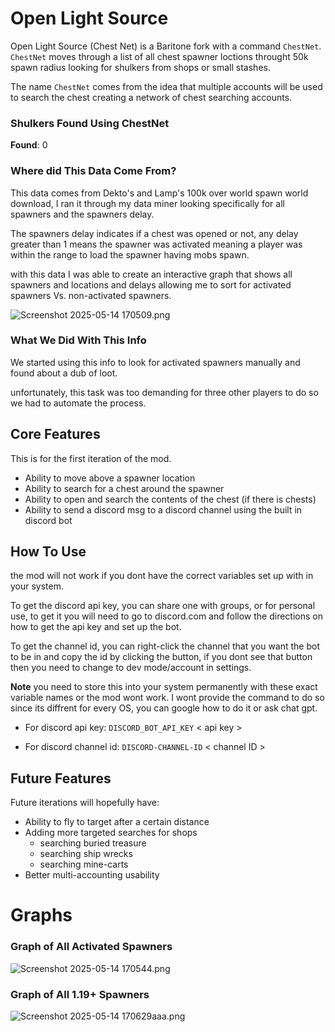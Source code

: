 # Open Light Source

Open Light Source (Chest Net) is a Baritone fork with a command `ChestNet`. `ChestNet` moves through a list of all chest spawner loctions throught 50k spawn radius looking for shulkers from shops or small stashes. 

The name `ChestNet` comes from the idea that multiple accounts will be used to search the chest creating a network of chest searching accounts.

### Shulkers Found Using ChestNet
**Found**: 0

### Where did This Data Come From?
This data comes from Dekto's and Lamp's 100k over world spawn world download, I ran it through my data miner looking specifically for all spawners and the spawners delay. 

The spawners delay indicates if a chest was opened or not, any delay greater than 1 means the spawner was activated meaning a player was within the range to load the spawner having mobs spawn. 

with this data I was able to create an interactive graph that shows all spawners and locations and delays allowing me to sort for activated spawners Vs. non-activated spawners. 

![Screenshot 2025-05-14 170509.png](../../Pictures/Screenshots/Screenshot%202025-05-14%20170509.png)

### What We Did With This Info 
We started using this info to look for activated spawners manually and found about a dub of loot. 

unfortunately, this task was too demanding for three other players to do so we had to automate the process. 

## Core Features 
This is for the first iteration of the mod.

- Ability to move above a spawner location 
- Ability to search for a chest around the spawner 
- Ability to open and search the contents of the chest (if there is chests)
- Ability to send a discord msg to a discord channel using the built in discord bot 

## How To Use 
the mod will not work if you dont have the correct variables set up with in your system.

To get the discord api key, you can share one with groups, or for personal use, to get it you will need to go to discord.com and follow the directions on how to get the api key and set up the bot. 

To get the channel id, you can right-click the channel that you want the bot to be in and copy the id by clicking the button, if you dont see that button then you need to change to dev mode/account in settings. 

**Note** you need to store this into your system permanently with these exact variable names or the mod wont work. I wont provide the command to do so since its diffrent for every OS, you can google how to do it or ask chat gpt. 

- For discord api key: `DISCORD_BOT_API_KEY`  < api key >

- For discord channel id: `DISCORD-CHANNEL-ID` < channel ID >

## Future Features
Future iterations will hopefully have:

- Ability to fly to target after a certain distance
- Adding more targeted searches for shops 
  - searching buried treasure 
  - searching ship wrecks
  - searching mine-carts
- Better multi-accounting usability 

# Graphs

### Graph of All Activated Spawners

![Screenshot 2025-05-14 170544.png](../../Pictures/Screenshots/Screenshot%202025-05-14%20170544.png)

### Graph of All 1.19+ Spawners 

![Screenshot 2025-05-14 170629aaa.png](../../Pictures/Screenshots/Screenshot%202025-05-14%20170629aaa.png)